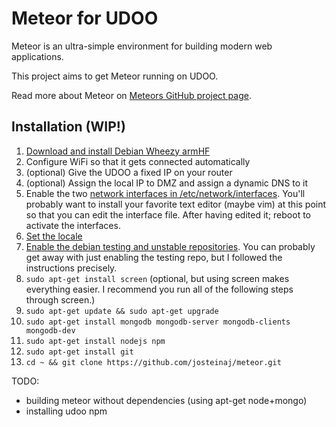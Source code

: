 # Meteor for UDOO

Meteor is an ultra-simple environment for building modern web
applications.

This project aims to get Meteor running on UDOO.

Read more about Meteor on [Meteors GitHub project page](http://github.com/meteor/meteor/).

## Installation (WIP!)

 1. [Download and install Debian Wheezy armHF](http://www.udoo.org/downloads/)
 2. Configure WiFi so that it gets connected automatically
 3. (optional) Give the UDOO a fixed IP on your router
 4. (optional) Assign the local IP to DMZ and assign a dynamic DNS to it
 5. Enable the two [network interfaces in /etc/network/interfaces](http://www.unix.com/ip-networking/211031-unable-connect-localhost-debian-6-a.html). You'll probably want to install your favorite text editor (maybe vim) at this point so that you can edit the interface file. After having edited it; reboot to activate the interfaces.
 6. [Set the locale](https://wiki.debian.org/ChangeLanguage)
 7. [Enable the debian testing and unstable repositories](http://serverfault.com/a/382101). You can probably get away with just enabling the testing repo, but I followed the instructions precisely.
 8. `sudo apt-get install screen` (optional, but using screen makes everything easier. I recommend you run all of the following steps through screen.)
 9. `sudo apt-get update && sudo apt-get upgrade`
 10. `sudo apt-get install mongodb mongodb-server mongodb-clients mongodb-dev`
 11. `sudo apt-get install nodejs npm`
 12. `sudo apt-get install git`
 13. `cd ~ && git clone https://github.com/josteinaj/meteor.git`
 
TODO:
* building meteor without dependencies (using apt-get node+mongo)
* installing udoo npm